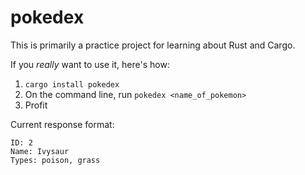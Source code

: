 # pokedex

This is primarily a practice project for learning about Rust and Cargo.

If you _really_ want to use it, here's how:

1. `cargo install pokedex`
2. On the command line, run `pokedex <name_of_pokemon>`
3. Profit

Current response format:

```
ID: 2
Name: Ivysaur
Types: poison, grass
```

